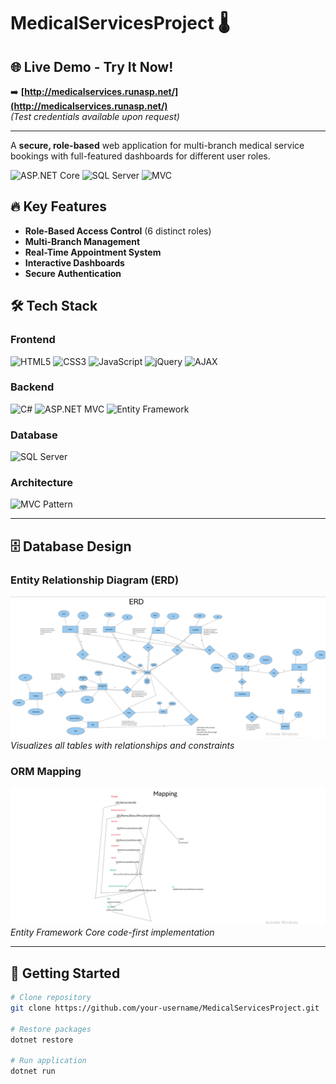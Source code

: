 # MedicalServicesProject 🌡️

## 🌐 Live Demo - Try It Now!
➡️ **[http://medicalservices.runasp.net/](http://medicalservices.runasp.net/)**  
*(Test credentials available upon request)*

---

A **secure, role-based** web application for multi-branch medical service bookings with full-featured dashboards for different user roles.

![ASP.NET Core](https://img.shields.io/badge/.NET-8-512BD4?logo=dotnet)
![SQL Server](https://img.shields.io/badge/SQL_Server-2019-CC2927?logo=microsoft-sql-server)
![MVC](https://img.shields.io/badge/Architecture-MVC-5C2D91?logo=aspnet)

## 🔥 Key Features

- **Role-Based Access Control** (6 distinct roles)
- **Multi-Branch Management**
- **Real-Time Appointment System**
- **Interactive Dashboards**
- **Secure Authentication**

## 🛠 Tech Stack

### Frontend  
![HTML5](https://img.shields.io/badge/HTML5-E34F26?logo=html5&logoColor=white)
![CSS3](https://img.shields.io/badge/CSS3-1572B6?logo=css3&logoColor=white)
![JavaScript](https://img.shields.io/badge/JavaScript-F7DF1E?logo=javascript&logoColor=black)
![jQuery](https://img.shields.io/badge/jQuery-0769AD?logo=jquery&logoColor=white)
![AJAX](https://img.shields.io/badge/AJAX-Asynchronous-238636)

### Backend  
![C#](https://img.shields.io/badge/C%23-239120?logo=c-sharp&logoColor=white)
![ASP.NET MVC](https://img.shields.io/badge/ASP.NET_MVC-8-512BD4?logo=aspnet)
![Entity Framework](https://img.shields.io/badge/Entity_Framework_Core-6.0-512BD4?logo=dotnet)

### Database  
![SQL Server](https://img.shields.io/badge/Microsoft_SQL_Server-2019-CC2927?logo=microsoft-sql-server)

### Architecture  
![MVC Pattern](https://img.shields.io/badge/Pattern-MVC-5C2D91?logo=aspnet)

---

## 🗄 Database Design

### Entity Relationship Diagram (ERD)
![ERD Diagram](images/ERD.png)  
*Visualizes all tables with relationships and constraints*

### ORM Mapping
![Mapping Diagram](images/Mappingpng.png)  
*Entity Framework Core code-first implementation*

---

## 🚀 Getting Started

```bash
# Clone repository
git clone https://github.com/your-username/MedicalServicesProject.git

# Restore packages
dotnet restore

# Run application
dotnet run
